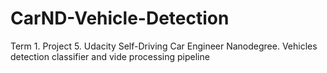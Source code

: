 # CarND-Vehicle-Detection
Term 1. Project 5. Udacity Self-Driving Car Engineer Nanodegree. Vehicles detection classifier and vide processing pipeline
